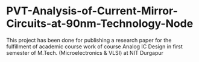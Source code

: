 # PVT-Analysis-of-Current-Mirror-Circuits-at-90nm-Technology-Node

This project has been done for publishing a research paper for the fulfillment of academic course work of course Analog IC Design in first semester of M.Tech. (Microelectronics & VLSI) at NIT Durgapur
